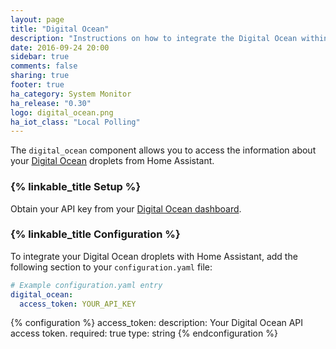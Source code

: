 ```yaml
---
layout: page
title: "Digital Ocean"
description: "Instructions on how to integrate the Digital Ocean within Home Assistant."
date: 2016-09-24 20:00
sidebar: true
comments: false
sharing: true
footer: true
ha_category: System Monitor
ha_release: "0.30"
logo: digital_ocean.png
ha_iot_class: "Local Polling"
---
```



The `digital_ocean` component allows you to access the information about your [Digital Ocean](https://www.digitalocean.com/) droplets from Home Assistant.

### {% linkable_title Setup %}

Obtain your API key from your [Digital Ocean dashboard](https://cloud.digitalocean.com/settings/api/tokens).

### {% linkable_title Configuration %}

To integrate your Digital Ocean droplets with Home Assistant, add the following section to your `configuration.yaml` file:

```yaml
# Example configuration.yaml entry
digital_ocean:
  access_token: YOUR_API_KEY
```

{% configuration %}
access_token:
  description: Your Digital Ocean API access token.
  required: true
  type: string
{% endconfiguration %}

